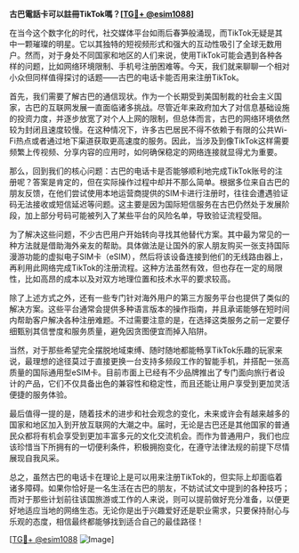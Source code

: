 **古巴電話卡可以註冊TikTok嗎？[[TG💪+ @esim1088](https://t.me/s/esim1088)]**

在当今这个数字化的时代，社交媒体平台如雨后春笋般涌现，而TikTok无疑是其中一颗璀璨的明星。它以其独特的短视频形式和强大的互动性吸引了全球无数用户。然而，对于身处不同国家和地区的人们来说，使用TikTok可能会遇到各种各样的问题，比如网络环境限制、手机号注册困难等。今天，我们就来聊聊一个相对小众但同样值得探讨的话题——古巴的电话卡能否用来注册TikTok。

首先，我们需要了解古巴的通信现状。作为一个长期受到美国制裁的社会主义国家，古巴的互联网发展一直面临诸多挑战。尽管近年来政府加大了对信息基础设施的投资力度，并逐步放宽了对个人上网的限制，但总体而言，古巴的网络环境依然较为封闭且速度较慢。在这种情况下，许多古巴居民不得不依赖于有限的公共Wi-Fi热点或者通过地下渠道获取更高速度的服务。因此，当涉及到像TikTok这样需要频繁上传视频、分享内容的应用时，如何确保稳定的网络连接就显得尤为重要。

那么，回到我们的核心问题：古巴的电话卡是否能够顺利地完成TikTok账号的注册呢？答案是肯定的，但在实际操作过程中却并不那么简单。根据多位来自古巴的朋友反馈，在他们尝试使用本地运营商提供的SIM卡进行注册时，往往会遭遇验证码无法接收或短信延迟等问题。这主要是因为国际短信服务在古巴仍然处于发展阶段，加上部分号码可能被列入了某些平台的风险名单，导致验证流程受阻。

为了解决这些问题，不少古巴用户开始转向寻找其他替代方案。其中最为常见的一种方法就是借助海外亲友的帮助。具体做法是让国外的家人朋友购买一张支持国际漫游功能的虚拟电子SIM卡（eSIM），然后将该设备连接到他们的无线路由器上，再利用此网络完成TikTok的注册流程。这种方法虽然有效，但也存在一定的局限性，比如高昂的成本以及对双方地理位置和技术水平的要求较高。

除了上述方式之外，还有一些专门针对海外用户的第三方服务平台也提供了类似的解决方案。这些平台通常会提供多种语言版本的操作指南，并且承诺能够在短时间内帮助客户解决各种注册难题。不过需要注意的是，在选择这类服务之前一定要仔细甄别其信誉度和服务质量，避免因贪图便宜而掉入陷阱。

当然，对于那些希望完全摆脱地域束缚、随时随地都能畅享TikTok乐趣的玩家来说，最理想的途径莫过于直接更换一台支持多频段工作的智能手机，并搭配一张高质量的国际通用型eSIM卡。目前市面上已经有不少品牌推出了专门面向旅行者设计的产品，它们不仅具备出色的兼容性和稳定性，而且还能让用户享受到更加灵活便捷的服务体验。

最后值得一提的是，随着技术的进步和社会观念的变化，未来或许会有越来越多的国家和地区加入到开放互联网的大潮之中。届时，无论是古巴还是其他国家的普通民众都将有机会享受到更加丰富多元的文化交流机会。而作为普通用户，我们也应该珍惜当下所拥有的一切便利条件，积极拥抱变化，在遵守法律法规的前提下尽情展现自我风采。

总之，虽然古巴的电话卡在理论上是可以用来注册TikTok的，但实际上却面临着诸多障碍。如果你恰好是一名生活在古巴的朋友，不妨试试文中提到的各种技巧；而对于那些计划前往该国旅游或工作的人来说，则可以提前做好充分准备，以便更好地适应当地的网络生态。无论你是出于兴趣爱好还是职业需求，只要保持耐心与乐观的态度，相信最终都能够找到适合自己的最佳路径！

[[TG💪+ @esim1088](https://t.me/s/esim1088) ![Image](https://i.postimg.cc/4NQfJmqS/Snipaste-2025-05-13-00-14-12.png)]